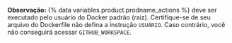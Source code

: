 **Observação:** {% data variables.product.prodname_actions %} deve ser executado pelo usuário do Docker padrão (raiz). Certifique-se de seu arquivo do Dockerfile não defina a instrução `USUÁRIO`. Caso contrário, você não conseguirá acessar `GITHUB_WORKSPACE`.
